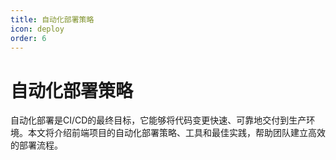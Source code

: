 ```yaml
---
title: 自动化部署策略
icon: deploy
order: 6
---
```


# 自动化部署策略

自动化部署是CI/CD的最终目标，它能够将代码变更快速、可靠地交付到生产环境。本文将介绍前端项目的自动化部署策略、工具和最佳实践，帮助团队建立高效的部署流程。
